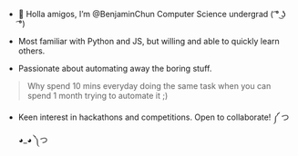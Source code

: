 - 👋 Holla amigos, I’m @BenjaminChun Computer Science undergrad ( ͡° ͜ʖ ͡°)

- Most familiar with Python and JS, but willing and able to quickly learn others.
- Passionate about automating away the boring stuff.

> Why spend 10 mins everyday doing the same task when you can spend 1 month trying to automate it ;)

- Keen interest in hackathons and competitions. Open to collaborate! ༼ つ ◕_◕ ༽つ

<!---
BenjaminChun/BenjaminChun is a ✨ special ✨ repository because its `README.md` (this file) appears on your GitHub profile.
You can click the Preview link to take a look at your changes.
--->
